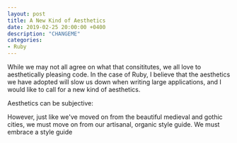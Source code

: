 ```yaml
---
layout: post
title: A New Kind of Aesthetics
date: 2019-02-25 20:00:00 +0400
description: "CHANGEME"
categories:
- Ruby
---
```


While we may not all agree on what that consititutes, we all love to aesthetically pleasing code. In the case of Ruby, I believe that the aesthetics we have adopted will slow us down when writing large applications, and I would like to call for a new kind of aesthetics.

Aesthetics can be subjective:

However, just like we've moved on from the beautiful medieval and gothic cities, we must move on from our artisanal, organic style guide. We must embrace a style guide


